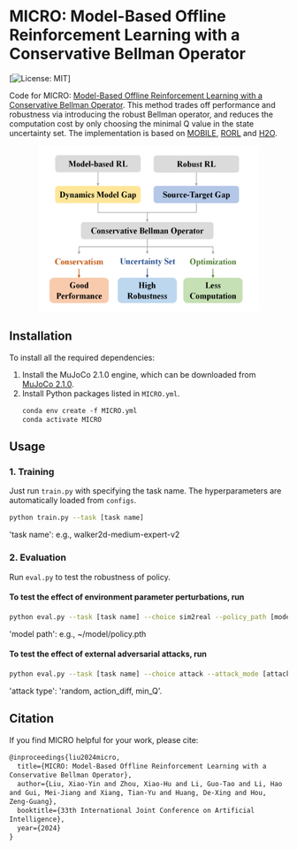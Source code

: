 # MICRO: Model-Based Offline Reinforcement Learning with a Conservative Bellman Operator

[![License: MIT](https://img.shields.io/badge/License-MIT-blue.svg)]

Code for MICRO: [Model-Based Offline Reinforcement Learning with a Conservative Bellman Operator](https://arxiv.org/abs/2312.03991). 
This method trades off performance and robustness via introducing the robust Bellman operator, 
and reduces the computation cost by only choosing the minimal Q value in the state uncertainty set. The implementation is based on [MOBILE](https://github.com/yihaosun1124/mobile), [RORL](https://github.com/yangrui2015/rorl) and [H2O](https://github.com/t6-thu/H2O).

<div style="text-align: center;">
<img src="data/img.png" width="400" height="300">
</div>

## Installation

To install all the required dependencies:

1. Install the MuJoCo 2.1.0 engine, which can be downloaded from [MuJoCo 2.1.0](https://mujoco.org/).
2. Install Python packages listed in `MICRO.yml`.
   ```
   conda env create -f MICRO.yml
   conda activate MICRO
   ```
   
## Usage

### 1. Training

Just run `train.py` with specifying the task name. The hyperparameters are automatically loaded from `configs`.

```bash
python train.py --task [task name]
```
'task name': e.g., walker2d-medium-expert-v2
### 2. Evaluation

Run `eval.py` to test the robustness of policy.

#### To test the effect of environment parameter perturbations, run
```bash
python eval.py --task [task name] --choice sim2real --policy_path [model path]
```
'model path': e.g., ~/model/policy.pth
#### To test the effect of external adversarial attacks, run

```bash
python eval.py --task [task name] --choice attack --attack_mode [attack type] --policy_path [model path]
```

'attack type': 'random, action_diff, min_Q'.


## Citation
If you find MICRO helpful for your work, please cite:
```
@inproceedings{liu2024micro,
  title={MICRO: Model-Based Offline Reinforcement Learning with a Conservative Bellman Operator},
  author={Liu, Xiao-Yin and Zhou, Xiao-Hu and Li, Guo-Tao and Li, Hao and Gui, Mei-Jiang and Xiang, Tian-Yu and Huang, De-Xing and Hou, Zeng-Guang},
  booktitle={33th International Joint Conference on Artificial Intelligence},
  year={2024}
}
```
